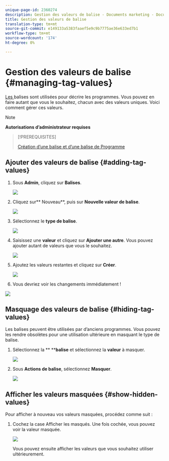 ```yaml
---
unique-page-id: 2360274
description: Gestion des valeurs de balise - Documents marketing - Documentation du produit
title: Gestion des valeurs de balise
translation-type: tm+mt
source-git-commit: e149133a5383faaef5e9c9b7775ae36e633ed7b1
workflow-type: tm+mt
source-wordcount: '174'
ht-degree: 0%

---
```



# Gestion des valeurs de balise {#managing-tag-values}

[Les ](../../../product-docs/core-marketo-concepts/programs/working-with-programs/understanding-tags.md) balises sont utilisées pour décrire les programmes. Vous pouvez en faire autant que vous le souhaitez, chacun avec des valeurs uniques. Voici comment gérer ces valeurs.

>[!NOTE]
>
>**Autorisations d’administrateur requises**

>[!PREREQUISITES]
>
>[Création d’une balise et d’une balise de Programme](create-a-new-program-tag-and-tag-values.md)

## Ajouter des valeurs de balise {#adding-tag-values}

1. Sous **Admin**, cliquez sur **Balises**.

   ![](assets/image2014-9-24-12-3a24-3a55.png)

1. Cliquez sur** Nouveau**, puis sur **Nouvelle valeur de balise**.

   ![](assets/image2014-9-24-12-3a25-3a23.png)

1. Sélectionnez le **type de balise**.

   ![](assets/image2014-9-24-12-3a26-3a2.png)

1. Saisissez une **valeur** et cliquez sur **Ajouter une autre**. Vous pouvez ajouter autant de valeurs que vous le souhaitez.

   ![](assets/image2014-9-24-12-3a26-3a27.png)

1. Ajoutez les valeurs restantes et cliquez sur **Créer**.

   ![](assets/image2014-9-24-12-3a26-3a55.png)

1. Vous devriez voir les changements immédiatement !

![](assets/image2014-9-24-12-3a27-3a34.png)

## Masquage des valeurs de balise {#hiding-tag-values}

Les balises peuvent être utilisées par d’anciens programmes. Vous pouvez les rendre obsolètes pour une utilisation ultérieure en masquant le type de balise.

1. Sélectionnez la ** ****balise** et sélectionnez la **valeur** à masquer.

   ![](assets/image2014-9-24-12-3a28-3a25.png)

1. Sous **Actions de balise**, sélectionnez **Masquer**.

   ![](assets/image2014-9-24-12-3a29-3a4.png)

## Afficher les valeurs masquées {#show-hidden-values}

Pour afficher à nouveau vos valeurs masquées, procédez comme suit :

1. Cochez la case Afficher les masqués. Une fois cochée, vous pouvez voir la valeur masquée.

   ![](assets/image2014-9-24-12-3a29-3a58.png)

   Vous pouvez ensuite afficher les valeurs que vous souhaitez utiliser ultérieurement.

